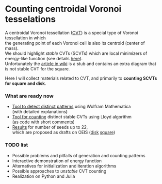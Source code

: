 # Counting centroidal Voronoi tesselations

A centroidal Voronoi tessellation ([CVT](https://people.sc.fsu.edu/~jburkardt/classes/urop_2016/du_faber_gunzburger.pdf)) is a special type of Voronoi tessellation in which   
the generating point of each Voronoi cell is also its centroid (center of mass).  
We should highlight _stable_ CVTs (SCVTs) which are local minimizers of energy-like function (see details [here](https://www.microsoft.com/en-us/research/wp-content/uploads/2016/12/On-Centroidal-Voronoi-Tessellation-Energy-Smoothness-and-Fast-Computation.pdf)).  
Unfortunately the [article in wiki](https://en.wikipedia.org/wiki/Centroidal_Voronoi_tessellation) is a stub and contains an extra diagram that is not stable CVT for the square.  

Here I will collect materials related to CVT, and primarily to **counting SCVTs for square and disk**.   
### What are ready now  
- [Tool to detect distinct patterns](DetectPatterns.nb) using Wolfram Mathematica  
(with detailed explanations)
- [Tool for counting](CVTCountingSimple.nb) distinct stable CVTs using Lloyd algorithm  
(as code with short comments)
- [Results](Results) for number of seeds up to 22,  
which are proposed as drafts on OEIS ([disk](https://oeis.org/draft/A363822)  [square](https://oeis.org/draft/A366544))
### TODO list
- Possible problems and pitfalls of generation and counting patterns
- Interactive demonstration of energy function
- Alternatives for initialization and iteration algorithms
- Possible approaches to *unstable* CVT counting
- Realization on Python and Julia
